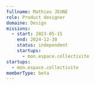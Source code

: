 ```yaml
---
fullname: Mathieu JEUNE
role: Product designer
domaine: Design
missions:
  - start: 2023-05-15
    end: 2024-12-30
    status: independent
    startups:
      - mon.espace.collectivite
startups:
  - mon.espace.collectivite
memberType: beta
---
```


